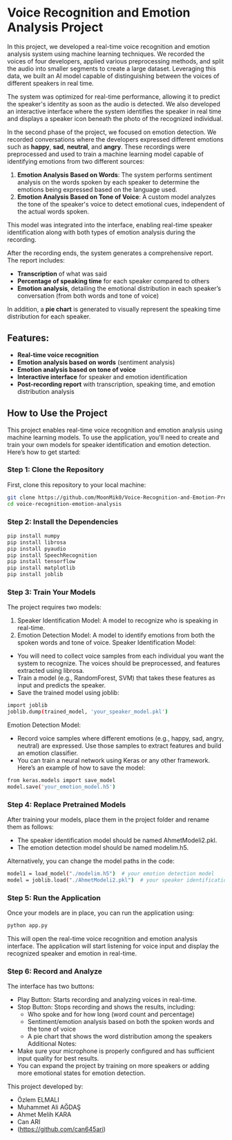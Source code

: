 # Voice Recognition and Emotion Analysis Project

In this project, we developed a real-time voice recognition and emotion analysis system using machine learning techniques. We recorded the voices of four developers, applied various preprocessing methods, and split the audio into smaller segments to create a large dataset. Leveraging this data, we built an AI model capable of distinguishing between the voices of different speakers in real time.

The system was optimized for real-time performance, allowing it to predict the speaker's identity as soon as the audio is detected. We also developed an interactive interface where the system identifies the speaker in real time and displays a speaker icon beneath the photo of the recognized individual.

In the second phase of the project, we focused on emotion detection. We recorded conversations where the developers expressed different emotions such as **happy**, **sad**, **neutral**, and **angry**. These recordings were preprocessed and used to train a machine learning model capable of identifying emotions from two different sources:

1. **Emotion Analysis Based on Words**: The system performs sentiment analysis on the words spoken by each speaker to determine the emotions being expressed based on the language used.
2. **Emotion Analysis Based on Tone of Voice**: A custom model analyzes the tone of the speaker's voice to detect emotional cues, independent of the actual words spoken.

This model was integrated into the interface, enabling real-time speaker identification along with both types of emotion analysis during the recording.

After the recording ends, the system generates a comprehensive report. The report includes:

- **Transcription** of what was said
- **Percentage of speaking time** for each speaker compared to others
- **Emotion analysis**, detailing the emotional distribution in each speaker’s conversation (from both words and tone of voice)

In addition, a **pie chart** is generated to visually represent the speaking time distribution for each speaker.

## Features:
- **Real-time voice recognition**
- **Emotion analysis based on words** (sentiment analysis)
- **Emotion analysis based on tone of voice**
- **Interactive interface** for speaker and emotion identification
- **Post-recording report** with transcription, speaking time, and emotion distribution analysis

## How to Use the Project

This project enables real-time voice recognition and emotion analysis using machine learning models. To use the application, you'll need to create and train your own models for speaker identification and emotion detection. Here’s how to get started:

### Step 1: Clone the Repository
First, clone this repository to your local machine:

```bash
git clone https://github.com/MoonMik0/Voice-Recognition-and-Emotion-Prediction-Application.git
cd voice-recognition-emotion-analysis
```

### Step 2: Install the Dependencies

```bash
pip install numpy
pip install librosa
pip install pyaudio
pip install SpeechRecognition
pip install tensorflow
pip install matplotlib
pip install joblib
```
### Step 3: Train Your Models
The project requires two models:

1. Speaker Identification Model: A model to recognize who is speaking in real-time.
2. Emotion Detection Model: A model to identify emotions from both the spoken words and tone of voice.
Speaker Identification Model:
- You will need to collect voice samples from each individual you want the system to recognize. The voices should be preprocessed, and features extracted using librosa.
- Train a model (e.g., RandomForest, SVM) that takes these features as input and predicts the speaker.
- Save the trained model using joblib:

```bash
import joblib
joblib.dump(trained_model, 'your_speaker_model.pkl')
```

Emotion Detection Model:
- Record voice samples where different emotions (e.g., happy, sad, angry, neutral) are expressed. Use those samples to extract features and build an emotion classifier.
- You can train a neural network using Keras or any other framework. Here’s an example of how to save the model:

```bash
from keras.models import save_model
model.save('your_emotion_model.h5')
```

### Step 4: Replace Pretrained Models
After training your models, place them in the project folder and rename them as follows:

- The speaker identification model should be named AhmetModeli2.pkl.
- The emotion detection model should be named modelim.h5.

Alternatively, you can change the model paths in the code:

```bash
model1 = load_model("./modelim.h5")  # your emotion detection model
model = joblib.load("./AhmetModeli2.pkl")  # your speaker identification model
```

### Step 5: Run the Application
Once your models are in place, you can run the application using:

```bash
python app.py
```
This will open the real-time voice recognition and emotion analysis interface. The application will start listening for voice input and display the recognized speaker and emotion in real-time.

### Step 6: Record and Analyze
The interface has two buttons:

- Play Button: Starts recording and analyzing voices in real-time.
- Stop Button: Stops recording and shows the results, including:
  - Who spoke and for how long (word count and percentage)
  - Sentiment/emotion analysis based on both the spoken words and the tone of voice
  - A pie chart that shows the word distribution among the speakers
Additional Notes:
- Make sure your microphone is properly configured and has sufficient input quality for best results.
- You can expand the project by training on more speakers or adding more emotional states for emotion detection.

This project developed by:
- Özlem ELMALI
- Muhammet Ali AĞDAŞ
- Ahmet Melih KARA
- Can ARI
- (https://github.com/can645ari)
